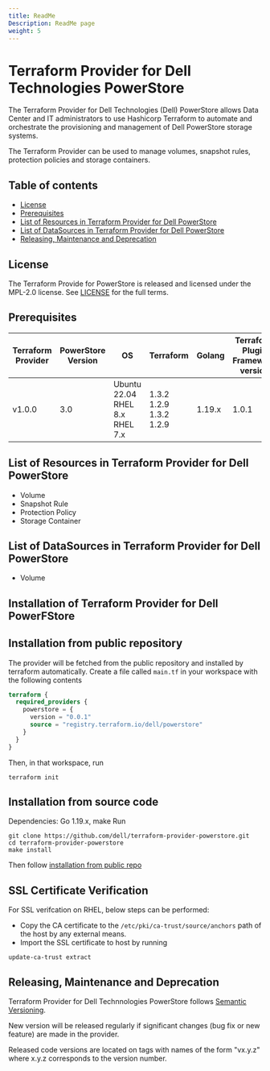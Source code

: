 ```yaml
---
title: ReadMe
Description: ReadMe page
weight: 5
---
```


# Terraform Provider for Dell Technologies PowerStore

The Terraform Provider for Dell Technologies (Dell) PowerStore allows Data Center and IT administrators to use Hashicorp Terraform to automate and orchestrate the provisioning and management of Dell PowerStore storage systems.

The Terraform Provider can be used to manage volumes, snapshot rules, protection policies and storage containers.

## Table of contents

* [License](#license)
* [Prerequisites](#prerequisites)
* [List of Resources in Terraform Provider for Dell PowerStore](#list-of-resources-in-terraform-provider-for-dell-powerstore)
* [List of DataSources in Terraform Provider for Dell PowerStore](#list-of-datasources-in-terraform-provider-for-dell-powerstore)
* [Releasing, Maintenance and Deprecation](#releasing-maintenance-and-deprecation)

## License
The Terraform Provide for PowerStore is released and licensed under the MPL-2.0 license. See [LICENSE](https://github.com/dell/terraform-provider-powerstore/blob/main/LICENSE) for the full terms.

## Prerequisites

| **Terraform Provider** | **PowerStore Version** | **OS** | **Terraform** | **Golang** | **Terraform Plugin Framework version**              |
|---------------------|-----------------------|-------|--------------------|--------------------------|--------------------|
| v1.0.0 | 3.0 | Ubuntu 22.04 <br> RHEL 8.x <br> RHEL 7.x | 1.3.2 <br> 1.2.9 <br> 1.3.2 <br> 1.2.9 <br> | 1.19.x | 1.0.1

## List of Resources in Terraform Provider for Dell PowerStore
  * Volume
  * Snapshot Rule
  * Protection Policy
  * Storage Container

## List of DataSources in Terraform Provider for Dell PowerStore
  * Volume

## Installation of Terraform Provider for Dell PowerFStore

## Installation from public repository

The provider will be fetched from the public repository and installed by terraform automatically.
Create a file called `main.tf` in your workspace with the following contents

```terraform
terraform {
  required_providers {
    powerstore = {
      version = "0.0.1"
      source = "registry.terraform.io/dell/powerstore"
    }
  }
}
```
Then, in that workspace, run
```
terraform init
``` 

## Installation from source code

Dependencies: Go 1.19.x, make
Run
```
git clone https://github.com/dell/terraform-provider-powerstore.git
cd terraform-provider-powerstore
make install
```
Then follow [installation from public repo](#installation-from-public-repository)

## SSL Certificate Verification

For SSL verifcation on RHEL, below steps can be performed:
 * Copy the CA certificate to the `/etc/pki/ca-trust/source/anchors` path of the host by any external means.
 * Import the SSL certificate to host by running
```
update-ca-trust extract
```



## Releasing, Maintenance and Deprecation

Terraform Provider for Dell Technnologies PowerStore follows [Semantic Versioning](https://semver.org/).

New version will be released regularly if significant changes (bug fix or new feature) are made in the provider.

Released code versions are located on tags with names of the form "vx.y.z" where x.y.z corresponds to the version number.